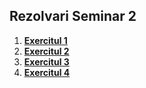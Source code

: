 
## Rezolvari Seminar 2

 1. [**Exercitul 1**](https://github.com/StefanBujor05/Tutoriat-Programarea-Calculatoarelor-1-2025-2026-/blob/main/Seminar/Seminar02/problema1/main.cpp)
 2. [**Exercitul 2**](https://github.com/StefanBujor05/Tutoriat-Programarea-Calculatoarelor-1-2025-2026-/blob/main/Seminar/Seminar02/problema2/main.c)
 3. [**Exercitul 3**](https://github.com/StefanBujor05/Tutoriat-Programarea-Calculatoarelor-1-2025-2026-/blob/main/Seminar/Seminar02/problema3/main.cpp)
 4. [**Exercitul 4**](https://github.com/StefanBujor05/Tutoriat-Programarea-Calculatoarelor-1-2025-2026-/blob/main/Seminar/Seminar02/problema4/main.c)


